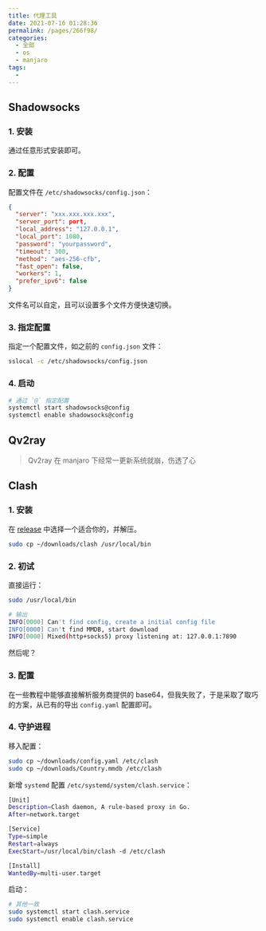 ```yaml
---
title: 代理工具
date: 2021-07-16 01:28:36
permalink: /pages/266f98/
categories: 
  - 全部
  - os
  - manjaro
tags: 
  - 
---
```


## Shadowsocks

### 1. 安装

通过任意形式安装即可。

### 2. 配置

配置文件在 `/etc/shadowsocks/config.json`：

```json
{
  "server": "xxx.xxx.xxx.xxx",
  "server_port": port,
  "local_address": "127.0.0.1",
  "local_port": 1080,
  "password": "yourpassword",
  "timeout": 300,
  "method": "aes-256-cfb",
  "fast_open": false,
  "workers": 1,
  "prefer_ipv6": false
}
```

文件名可以自定，且可以设置多个文件方便快速切换。

### 3. 指定配置

指定一个配置文件，如之前的 `config.json` 文件：

```bash
sslocal -c /etc/shadowsocks/config.json
```

### 4. 启动

```bash
# 通过 `@` 指定配置 
systemctl start shadowsocks@config
systemctl enable shadowsocks@config
```



## Qv2ray

> Qv2ray 在 manjaro 下经常一更新系统就崩，伤透了心



## Clash

### 1. 安装

在 [release](https://github.com/Dreamacro/clash/releases) 中选择一个适合你的，并解压。

```bash
sudo cp ~/downloads/clash /usr/local/bin
```

### 2. 初试

直接运行：

```bash
sudo /usr/local/bin

# 输出
INFO[0000] Can't find config, create a initial config file
INFO[0000] Can't find MMDB, start download
INFO[0000] Mixed(http+socks5) proxy listening at: 127.0.0.1:7890
```

然后呢？

### 3. 配置

在一些教程中能够直接解析服务商提供的 base64，但我失败了，于是采取了取巧的方案，从已有的导出 `config.yaml` 配置即可。

### 4. 守护进程

移入配置：

```bash
sudo cp ~/downloads/config.yaml /etc/clash
sudo cp ~/downloads/Country.mmdb /etc/clash
```

新增 `systemd` 配置 `/etc/systemd/system/clash.service`：

```bash
[Unit]
Description=Clash daemon, A rule-based proxy in Go.
After=network.target

[Service]
Type=simple
Restart=always
ExecStart=/usr/local/bin/clash -d /etc/clash

[Install]
WantedBy=multi-user.target
```

启动：

```bash
# 其他一致
sudo systemctl start clash.service
sudo systemctl enable clash.service
```

